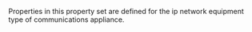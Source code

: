Properties in this property set are defined for the ip network equipment type of communications appliance.

